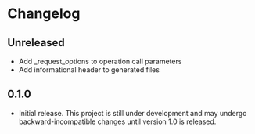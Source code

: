 # Changelog

## Unreleased

- Add _request_options to operation call parameters
- Add informational header to generated files

## 0.1.0

- Initial release. This project is still under development and may undergo
backward-incompatible changes until version 1.0 is released.
